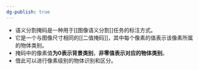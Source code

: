 ```yaml
---
dg-publish: true
---
```


- 语义分割掩码是一种用于[[图像语义分割]]任务的标注方式。
- 它是一个与图像尺寸相同的[[二值掩码]]，其中每个像素的值表示该像素所属的物体类别。
- 掩码中的像素值**为0表示背景类别**，**非零值表示对应的物体类别**。
- 借此可以进行像素级别的物体识别和区分。
